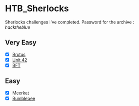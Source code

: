 # HTB_Sherlocks
Sherlocks challenges I've completed. Password for the archive : *hacktheblue*

## Very Easy
- [x] [Brutus](./challenges/brutus/)
- [x] [Unit 42](./challenges/Unit42/)
- [x] [BFT](./challenges/BFT/)

## Easy
- [x] [Meerkat](./challenges/Meerkat/)
- [x] [Bumblebee](./challenges/bumblebee/)